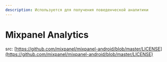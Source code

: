 ```yaml
---
description: Используется для получения поведенческой аналитики
---
```


# Mixpanel Analytics

src: [https://github.com/mixpanel/mixpanel-android/blob/master/LICENSE](https://github.com/mixpanel/mixpanel-android/blob/master/LICENSE)

